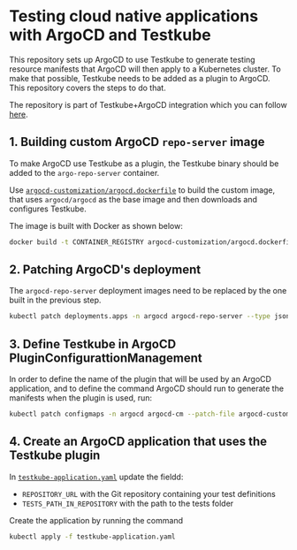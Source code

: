 # Testing cloud native applications with ArgoCD and Testkube

This repository sets up ArgoCD to use Testkube to generate testing resource manifests that ArgoCD will then apply to a Kubernetes cluster. To make that possible, Testkube needs to be added as a plugin to ArgoCD. This repository covers the steps to do that. 

The repository is part of Testkube+ArgoCD integration which you can follow [here](https://kubeshop.io/blog/a-gitops-powered-kubernetes-testing-machine-with-argocd-and-testkube).

## 1. Building custom ArgoCD `repo-server` image

To make ArgoCD use Testkube as a plugin, the Testkube binary should be added to the `argo-repo-server` container. 

Use [`argocd-customization/argocd.dockerfile`](argocd-customization/argocd.dockerfile) to build the custom image, that uses `argocd/argocd` as the base image and then downloads and configures Testkube.

The image is built with Docker as shown below:

```sh
docker build -t CONTAINER_REGISTRY argocd-customization/argocd.dockerfile
```

## 2. Patching ArgoCD's deployment

The `argocd-repo-server` deployment images need to be replaced by the one built in the previous step. 

```sh
kubectl patch deployments.apps -n argocd argocd-repo-server --type json --patch-file argocd-customization/patch.yaml
```

## 3. Define Testkube in ArgoCD  PluginConfigurattionManagement

In order to define the name of the plugin that will be used by an ArgoCD application, and to define the command ArgoCD should run to generate the manifests when the plugin is used, run: 

```sh
kubectl patch configmaps -n argocd argocd-cm --patch-file argocd-customization/argocd-plugins.yaml
```

## 4. Create an ArgoCD application that uses the Testkube plugin 

In [`testkube-application.yaml`](testkube-application.yaml) update the fieldd:
 -  `REPOSITORY_URL` with the Git repository containing your test definitions 
 - `TESTS_PATH_IN_REPOSITORY` with the path to the tests folder

Create the application by running the command

```sh
kubectl apply -f testkube-application.yaml
```
